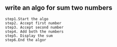 ## write an algo for sum two numbers
```
step1.Start the algo 
step2. Accept first number
step3. Accept second number
step4. Add both the numbers
step5. Display the sum
step6.End the algor
```